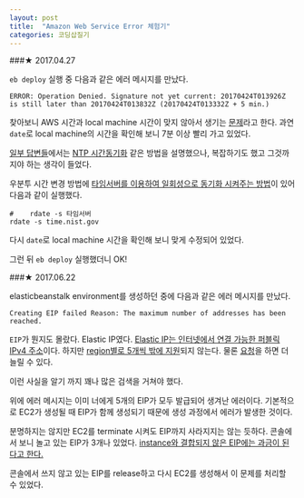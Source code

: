 ```yaml
---
layout: post
title:  "Amazon Web Service Error 체험기"
categories: 코딩삽질기
---
```



###★ 2017.04.27

`eb deploy` 실행 중 다음과 같은 에러 메시지를 만났다. 

```
ERROR: Operation Denied. Signature not yet current: 20170424T013926Z is still later than 20170424T013832Z (20170424T013332Z + 5 min.)
```

찾아보니 AWS 시간과 local machine 시간이 맞지 않아서 생기는 [문제](https://serverfault.com/questions/724114/attempting-to-initialize-aws-eb-getting-signature-not-yet-current-error)라고 한다. 과연 `date`로  local machine의 시간을 확인해 보니 7분 이상 빨리 가고 있었다. 

[일부 답변들](http://stackoverflow.com/questions/18703486/aws-sdk-error-signature-not-yet-current)에서는 [NTP 시간동기화](https://help.ubuntu.com/lts/serverguide/NTP.html) 같은 방법을 설명했으나, 복잡하기도 했고 그것까지야 하는 생각이 들었다. 

우분투 시간 변경 방법에 [타임서버를 이용하여 일회성으로 동기화 시켜주는 방법](http://frody.tistory.com/106)이 있어 다음과 같이 실행했다. 


```
#    rdate -s 타임서버
rdate -s time.nist.gov 
```

다시 `date`로  local machine 시간을 확인해 보니 맞게 수정되어 있었다. 

그런 뒤 `eb deploy` 실행했더니 OK!



###★ 2017.06.22

elasticbeanstalk environment를 생성하던 중에 다음과 같은 에러 메시지를 만났다. 

```
Creating EIP failed Reason: The maximum number of addresses has been reached.
```

`EIP`가 뭔지도 몰랐다. Elastic IP였다. [Elastic IP는 인터넷에서 연결 가능한 퍼블릭 IPv4 주소](http://docs.aws.amazon.com/ko_kr/AWSEC2/latest/UserGuide/elastic-ip-addresses-eip.html#elastic-ip-addresses-eip)이다.  하지만 [region별로 5개씩 밖에 지원](http://docs.aws.amazon.com/ko_kr/AWSEC2/latest/UserGuide/elastic-ip-addresses-eip.html#using-instance-addressing-limit)되지 않는다. 물론 [요청](https://aws.amazon.com/contact-us/eip_limit_request/)을 하면 더 늘릴 수 있다. 

이런 사실을 알기 까지 꽤나 많은 검색을 거쳐야 했다. 

위에 에러 메시지는 이미 너에게 5개의 EIP가 모두 발급되어 생겨난 에러이다. 기본적으로 EC2가 생성될 때 EIP가 함께 생성되기 때문에 생성 과정에서 에러가 발생한 것이다. 

분명하지는 않지만 EC2를 terminate 시켜도 EIP까지 사라지지는 않는 듯하다. 콘솔에서 보니 놀고 있는 EIP가 3개나 있었다. [instance와 결합되지 않은 EIP에는 과금이 된다고 한다.](http://pyrasis.com/book/TheArtOfAmazonWebServices/Chapter06) 

콘솔에서 쓰지 않고 있는 EIP를 release하고 다시 EC2를 생성해서 이 문제를 처리할 수 있었다. 



